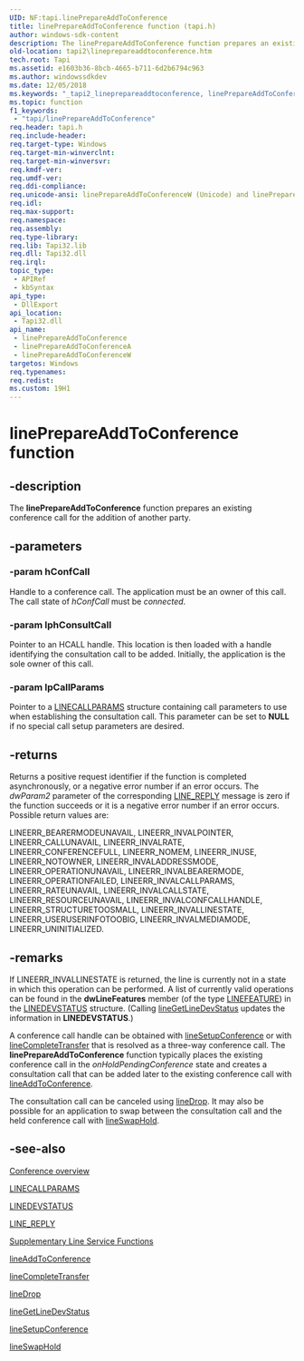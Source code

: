 ```yaml
---
UID: NF:tapi.linePrepareAddToConference
title: linePrepareAddToConference function (tapi.h)
author: windows-sdk-content
description: The linePrepareAddToConference function prepares an existing conference call for the addition of another party.
old-location: tapi2\lineprepareaddtoconference.htm
tech.root: Tapi
ms.assetid: e1603b36-8bcb-4665-b711-6d2b6794c963
ms.author: windowssdkdev
ms.date: 12/05/2018
ms.keywords: "_tapi2_lineprepareaddtoconference, linePrepareAddToConference, linePrepareAddToConference function [TAPI 2.2], linePrepareAddToConferenceA, linePrepareAddToConferenceW, tapi/linePrepareAddToConference, tapi/linePrepareAddToConferenceA, tapi/linePrepareAddToConferenceW, tapi2.lineprepareaddtoconference"
ms.topic: function
f1_keywords: 
 - "tapi/linePrepareAddToConference"
req.header: tapi.h
req.include-header: 
req.target-type: Windows
req.target-min-winverclnt: 
req.target-min-winversvr: 
req.kmdf-ver: 
req.umdf-ver: 
req.ddi-compliance: 
req.unicode-ansi: linePrepareAddToConferenceW (Unicode) and linePrepareAddToConferenceA (ANSI)
req.idl: 
req.max-support: 
req.namespace: 
req.assembly: 
req.type-library: 
req.lib: Tapi32.lib
req.dll: Tapi32.dll
req.irql: 
topic_type:
 - APIRef
 - kbSyntax
api_type:
 - DllExport
api_location:
 - Tapi32.dll
api_name:
 - linePrepareAddToConference
 - linePrepareAddToConferenceA
 - linePrepareAddToConferenceW
targetos: Windows
req.typenames: 
req.redist: 
ms.custom: 19H1
---
```


# linePrepareAddToConference function


## -description


The 
<b>linePrepareAddToConference</b> function prepares an existing conference call for the addition of another party.


## -parameters




### -param hConfCall

Handle to a conference call. The application must be an owner of this call. The call state of <i>hConfCall</i> must be <i>connected</i>.


### -param lphConsultCall

Pointer to an HCALL handle. This location is then loaded with a handle identifying the consultation call to be added. Initially, the application is the sole owner of this call.


### -param lpCallParams

Pointer to a 
<a href="https://docs.microsoft.com/windows/desktop/api/tapi/ns-tapi-linecallparams">LINECALLPARAMS</a> structure containing call parameters to use when establishing the consultation call. This parameter can be set to <b>NULL</b> if no special call setup parameters are desired.


## -returns



Returns a positive request identifier if the function is completed asynchronously, or a negative error number if an error occurs. The <i>dwParam2</i> parameter of the corresponding 
<a href="https://docs.microsoft.com/windows/desktop/Tapi/line-reply">LINE_REPLY</a> message is zero if the function succeeds or it is a negative error number if an error occurs. Possible return values are:

LINEERR_BEARERMODEUNAVAIL, LINEERR_INVALPOINTER, LINEERR_CALLUNAVAIL, LINEERR_INVALRATE, LINEERR_CONFERENCEFULL, LINEERR_NOMEM, LINEERR_INUSE, LINEERR_NOTOWNER, LINEERR_INVALADDRESSMODE, LINEERR_OPERATIONUNAVAIL, LINEERR_INVALBEARERMODE, LINEERR_OPERATIONFAILED, LINEERR_INVALCALLPARAMS, LINEERR_RATEUNAVAIL, LINEERR_INVALCALLSTATE, LINEERR_RESOURCEUNAVAIL, LINEERR_INVALCONFCALLHANDLE, LINEERR_STRUCTURETOOSMALL, LINEERR_INVALLINESTATE, LINEERR_USERUSERINFOTOOBIG, LINEERR_INVALMEDIAMODE, LINEERR_UNINITIALIZED.




## -remarks



If LINEERR_INVALLINESTATE is returned, the line is currently not in a state in which this operation can be performed. A list of currently valid operations can be found in the <b>dwLineFeatures</b> member (of the type 
<a href="https://docs.microsoft.com/windows/desktop/Tapi/linefeature--constants">LINEFEATURE</a>) in the 
<a href="https://docs.microsoft.com/windows/desktop/api/tapi/ns-tapi-linedevstatus">LINEDEVSTATUS</a> structure. (Calling 
<a href="https://docs.microsoft.com/windows/desktop/api/tapi/nf-tapi-linegetlinedevstatus">lineGetLineDevStatus</a> updates the information in 
<b>LINEDEVSTATUS</b>.)

A conference call handle can be obtained with 
<a href="https://docs.microsoft.com/windows/desktop/api/tapi/nf-tapi-linesetupconference">lineSetupConference</a> or with 
<a href="https://docs.microsoft.com/windows/desktop/api/tapi/nf-tapi-linecompletetransfer">lineCompleteTransfer</a> that is resolved as a three-way conference call. The 
<b>linePrepareAddToConference</b> function typically places the existing conference call in the <i>onHoldPendingConference</i> state and creates a consultation call that can be added later to the existing conference call with 
<a href="https://docs.microsoft.com/windows/desktop/api/tapi/nf-tapi-lineaddtoconference">lineAddToConference</a>.

The consultation call can be canceled using 
<a href="https://docs.microsoft.com/windows/desktop/api/tapi/nf-tapi-linedrop">lineDrop</a>. It may also be possible for an application to swap between the consultation call and the held conference call with 
<a href="https://docs.microsoft.com/windows/desktop/api/tapi/nf-tapi-lineswaphold">lineSwapHold</a>.




## -see-also




<a href="https://docs.microsoft.com/windows/desktop/Tapi/conference-ovr">Conference overview</a>



<a href="https://docs.microsoft.com/windows/desktop/api/tapi/ns-tapi-linecallparams">LINECALLPARAMS</a>



<a href="https://docs.microsoft.com/windows/desktop/api/tapi/ns-tapi-linedevstatus">LINEDEVSTATUS</a>



<a href="https://docs.microsoft.com/windows/desktop/Tapi/line-reply">LINE_REPLY</a>



<a href="https://docs.microsoft.com/windows/desktop/Tapi/supplementary-line-service-functions">Supplementary Line Service Functions</a>



<a href="https://docs.microsoft.com/windows/desktop/api/tapi/nf-tapi-lineaddtoconference">lineAddToConference</a>



<a href="https://docs.microsoft.com/windows/desktop/api/tapi/nf-tapi-linecompletetransfer">lineCompleteTransfer</a>



<a href="https://docs.microsoft.com/windows/desktop/api/tapi/nf-tapi-linedrop">lineDrop</a>



<a href="https://docs.microsoft.com/windows/desktop/api/tapi/nf-tapi-linegetlinedevstatus">lineGetLineDevStatus</a>



<a href="https://docs.microsoft.com/windows/desktop/api/tapi/nf-tapi-linesetupconference">lineSetupConference</a>



<a href="https://docs.microsoft.com/windows/desktop/api/tapi/nf-tapi-lineswaphold">lineSwapHold</a>
 

 


